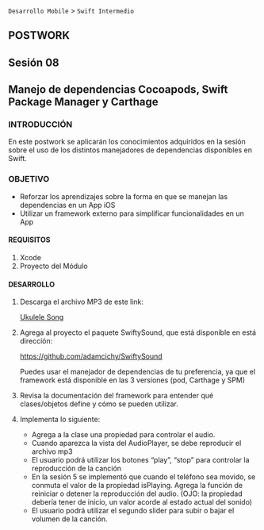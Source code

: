 `Desarrollo Mobile` > `Swift Intermedio` 

## **POSTWORK**

## Sesión 08

## **Manejo de dependencias Cocoapods, Swift Package Manager y Carthage**

### **INTRODUCCIÓN**

En este postwork se aplicarán los conocimientos adquiridos en la sesión sobre el uso de los distintos manejadores de dependencias disponibles en Swift.

### OBJETIVO

- Reforzar los aprendizajes sobre la forma en que se manejan las dependencias en un App iOS
- Utilizar un framework externo para simplificar funcionalidades en un App

#### REQUISITOS

1. Xcode
2. Proyecto del Módulo

#### DESARROLLO

1. Descarga el archivo MP3 de este link:

   [Ukulele Song](bensound-ukulele.mp3)

2. Agrega al proyecto el paquete SwiftySound, que está disponible en está dirección:

   https://github.com/adamcichy/SwiftySound

   Puedes usar el manejador de dependencias de tu preferencia, ya que el framework está disponible en las 3 versiones (pod, Carthage y SPM)

3. Revisa la documentación del framework para entender qué clases/objetos define y cómo se pueden utilizar.

4. Implementa lo siguiente:

   - Agrega a la clase una propiedad para controlar el audio.
   - Cuando aparezca la vista del AudioPlayer, se debe reproducir el archivo mp3
   - El usuario podrá utilizar los botones “play”, “stop” para controlar la reproducción de la canción
   - En la sesión 5 se implementó que cuando el teléfono sea movido, se conmuta el valor de la propiedad isPlaying. Agrega la función de reiniciar o detener la reproducción del audio. (OJO: la propiedad debería tener de inicio, un valor acorde al estado actual del sonido)
   - El usuario podrá utilizar el segundo slider para subir o bajar el volumen de la canción.
